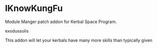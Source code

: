 # IKnowKungFu
Module Manger patch addon for Kerbal Space Program.


exodussolis

This addon will let your kerbals have many more skills than typically given
